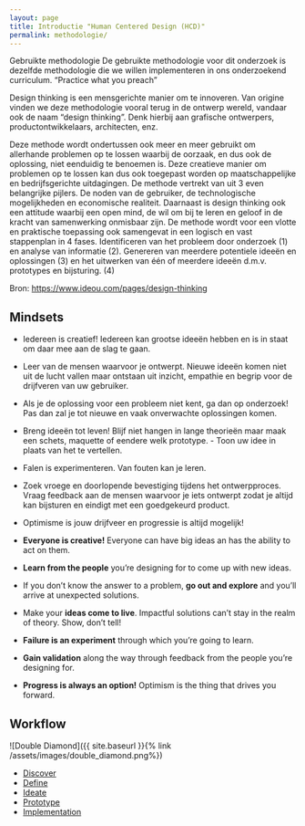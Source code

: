 ```yaml
---
layout: page
title: Introductie "Human Centered Design (HCD)"
permalink: methodologie/
---
```


Gebruikte methodologie
De gebruikte methodologie voor dit onderzoek is dezelfde methodologie die we willen implementeren in ons onderzoekend curriculum. “Practice what you preach”

Design thinking is een mensgerichte manier om te innoveren. Van origine vinden we deze methodologie vooral terug in de ontwerp wereld, vandaar ook de naam “design thinking”. Denk hierbij aan grafische ontwerpers, productontwikkelaars, architecten, enz.

Deze methode wordt ondertussen ook meer en meer gebruikt om allerhande problemen op te lossen waarbij de oorzaak, en dus ook de oplossing, niet eenduidig te benoemen is. Deze creatieve manier om problemen op te lossen kan dus ook toegepast worden op maatschappelijke en bedrijfsgerichte uitdagingen.
De methode vertrekt van uit 3 even belangrijke pijlers. De noden van de gebruiker, de technologische mogelijkheden en economische realiteit.
Daarnaast is design thinking ook een attitude waarbij een open mind, de wil om bij te leren en geloof in de kracht van samenwerking onmisbaar zijn.
De methode wordt voor een vlotte en praktische toepassing ook samengevat in een logisch en vast stappenplan in 4 fases. Identificeren van het probleem door onderzoek (1) en analyse van informatie (2). Genereren van meerdere potentiele ideeën en oplossingen (3) en het uitwerken van één of meerdere ideeën d.m.v. prototypes en bijsturing. (4)

Bron: https://www.ideou.com/pages/design-thinking

## Mindsets

- Iedereen is creatief! Iedereen kan grootse ideeën hebben en is in staat om daar mee aan de slag te gaan.
- Leer van de mensen waarvoor je ontwerpt. Nieuwe ideeën komen niet uit de lucht vallen maar ontstaan uit inzicht, empathie en begrip voor de drijfveren van uw gebruiker.
- Als je de oplossing voor een probleem niet kent, ga dan op onderzoek! Pas dan zal je tot nieuwe en vaak onverwachte oplossingen komen.
- Breng ideeën tot leven! Blijf niet hangen in lange theorieën maar maak een schets, maquette of eendere welk prototype. - Toon uw idee in plaats van het te vertellen.
- Falen is experimenteren. Van fouten kan je leren.
- Zoek vroege en doorlopende bevestiging tijdens het ontwerpproces. Vraag feedback aan de mensen waarvoor je iets ontwerpt zodat je altijd kan bijsturen en eindigt met een goedgekeurd product.
- Optimisme is jouw drijfveer en progressie is altijd mogelijk!

- **Everyone is creative!** Everyone can have big ideas an has the ability to act on them.​
- **Learn from the people** you’re designing for to come up with new ideas.​
- If you don’t know the answer to a problem, **go out and explore** and you’ll arrive at unexpected solutions.​
- Make your **ideas come to live**. Impactful solutions can’t stay in the realm of theory. Show, don’t tell!​
- **Failure is an experiment** through which you’re going to learn.​
- **Gain validation** along the way through feedback from the people you’re designing for.​
- **Progress is always an option!** Optimism is the thing that drives you forward.​

## Workflow

![Double Diamond]({{ site.baseurl }}{% link /assets/images/double_diamond.png%})


<ul class="actions">
<li><a href="{{ '/tools-discover' | absolute_url }}" class="button">Discover</a></li>
<li><a href="{{ '/tools-define' | absolute_url }}" class="button">Define</a></li>
<li><a href="{{ '/tools-ideate' | absolute_url }}" class="button">Ideate</a></li>
<li><a href="{{ '/tools-prototype' | absolute_url }}" class="button">Prototype</a></li>
<li><a href="{{ '/tools-implementation' | absolute_url }}" class="button">Implementation</a></li>
</ul>


